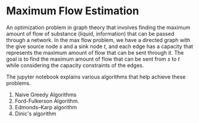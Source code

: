 # Maximum Flow Estimation 

An optimization problem in graph theory that involves finding the maximum amount of flow of substance (liquid, information) that can be passed through a network. 
In the max flow problem, we have a directed graph with the give source node _s_ and a sink node _t_, and each edge has a capacity that represents the maximum amount
of flow that can be sent through it. The goal is to find the maximum amount of flow that can be sent from _s_ to _t_ while considering the capacity constraints of the edges. 


The jupyter notebook explains various algorithms that help achieve these problems. 
1. Naive Greedy Algorithms
2. Ford-Fulkerson Algorithm.
3. Edmonds–Karp algorithm
4. Dinic's algorithm



